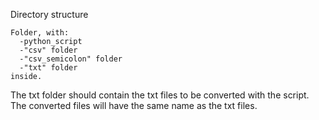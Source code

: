 Directory structure
```
Folder, with:
  -python_script
  -"csv" folder
  -"csv_semicolon" folder
  -"txt" folder
inside.
```
The txt folder should contain the txt files to be converted with the script. The converted files will have the same name as the txt files.
